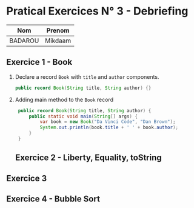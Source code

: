 # Pratical Exercices N° 3 - Debriefing

| Nom     | Prenom  |
|:-------:|:-------:|
| BADAROU | Mikdaam |

## Exercice 1 - Book

1. Declare a record `Book` with `title` and `author` components.
   
   ```java
   public record Book(String title, String author) {}
   ```

2. Adding main method to the `Book` record
   
   ```java
    public record Book(String title, String author) {
        public static void main(String[] args) {
            var book = new Book("Da Vinci Code", "Dan Brown");
            System.out.println(book.title + ' ' + book.author);
        }
    }
   ```
   
   ## Exercice 2 - Liberty, Equality, toString

## Exercice 3

## Exercice 4 - Bubble Sort
